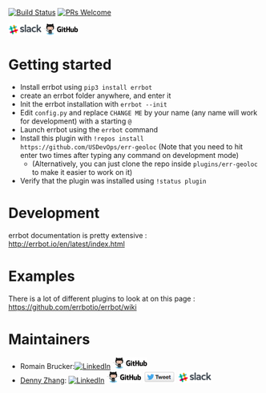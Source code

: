 [![Build Status](https://travis-ci.org/DennyZhang/err-geoloc.svg?branch=master)](https://travis-ci.org/DennyZhang/err-geoloc) [![PRs Welcome](https://img.shields.io/badge/PRs-welcome-brightgreen.svg)](http://makeapullrequest.com)

[![Slack](https://raw.githubusercontent.com/USDevOps/mywechat-slack-group/master/images/slack.png)](https://goo.gl/ozDDyL) [![Github](https://raw.githubusercontent.com/USDevOps/mywechat-slack-group/master/images/github.png)](https://github.com/USDevOps/err-geoloc)

# Getting started

- Install errbot using `pip3 install errbot`
- create an errbot folder anywhere, and enter it
- Init the errbot installation with `errbot --init`
- Edit `config.py` and replace `CHANGE ME` by your name (any name will work for development) with a starting `@`
- Launch errbot using the `errbot` command
- Install this plugin with `!repos install https://github.com/USDevOps/err-geoloc` (Note that you need to hit enter two times after typing any command on development mode)
    - (Alternatively, you can just clone the repo inside `plugins/err-geoloc` to make it easier to work on it)
- Verify that the plugin was installed using `!status plugin`

# Development
errbot documentation is pretty extensive : http://errbot.io/en/latest/index.html

# Examples
There is a lot of different plugins to look at on this page : https://github.com/errbotio/errbot/wiki

# Maintainers
- Romain Brucker:[![LinkedIn](https://www.dennyzhang.com/wp-content/uploads/sns/linkedin.png)](https://www.linkedin.com/in/rbrucker/) [![Github](https://raw.githubusercontent.com/USDevOps/mywechat-slack-group/master/images/github.png)](https://github.com/romainrbr/)
- [Denny Zhang](https://www.dennyzhang.com): [![LinkedIn](https://www.dennyzhang.com/wp-content/uploads/sns/linkedin.png)](https://www.linkedin.com/in/dennyzhang001) [![Github](https://raw.githubusercontent.com/USDevOps/mywechat-slack-group/master/images/github.png)](https://github.com/DennyZhang) [![Twitter](https://raw.githubusercontent.com/USDevOps/mywechat-slack-group/master/images/twitter.png)](https://twitter.com/dennyzhang001) [![Slack](https://raw.githubusercontent.com/USDevOps/mywechat-slack-group/master/images/slack.png)](https://goo.gl/ozDDyL)
